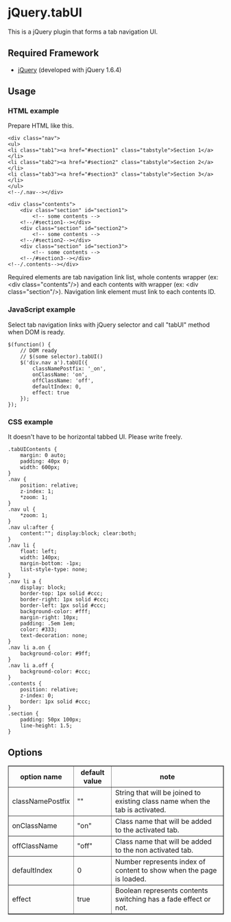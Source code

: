 # jQuery.tabUI

This is a jQuery plugin that forms a tab navigation UI.

## Required Framework
* [jQuery](http://jquery.com/) (developed with jQuery 1.6.4)

## Usage

### HTML example
Prepare HTML like this.

	<div class="nav">
	<ul>
	<li class="tab1"><a href="#section1" class="tabstyle">Section 1</a></li>
	<li class="tab2"><a href="#section2" class="tabstyle">Section 2</a></li>
	<li class="tab3"><a href="#section3" class="tabstyle">Section 3</a></li>
	</ul>
	<!--/.nav--></div>

	<div class="contents">
		<div class="section" id="section1">
			<!-- some contents -->
		<!--/#section1--></div>
		<div class="section" id="section2">
			<!-- some contents -->
		<!--/#section2--></div>
		<div class="section" id="section3">
			<!-- some contents -->
		<!--/#section3--></div>
	<!--/.contents--></div>

Required elements are tab navigation link list, whole contents wrapper (ex: &lt;div class="contents"/&gt;) and each contents with wrapper (ex: &lt;div class="section"/&gt;).
Navigation link element must link to each contents ID.

### JavaScript example
Select tab navigation links with jQuery selector and call "tabUI" method when DOM is ready.

	$(function() {
		// DOM ready
		// $(some selector).tabUI()
		$('div.nav a').tabUI({
			classNamePostfix: '_on',
			onClassName: 'on',
			offClassName: 'off',
			defaultIndex: 0,
			effect: true
		});
	});

### CSS example
It doesn't have to be horizontal tabbed UI. Please write freely.

	.tabUIContents {
		margin: 0 auto;
		padding: 40px 0;
		width: 600px;
	}
	.nav {
		position: relative;
		z-index: 1;
		*zoom: 1;
	}
	.nav ul {
		*zoom: 1;
	}
	.nav ul:after {
		content:""; display:block; clear:both;
	}
	.nav li {
		float: left;
		width: 140px;
		margin-bottom: -1px;
		list-style-type: none;
	}
	.nav li a {
		display: block;
		border-top: 1px solid #ccc;
		border-right: 1px solid #ccc;
		border-left: 1px solid #ccc;
		background-color: #fff;
		margin-right: 10px;
		padding: .5em 1em;
		color: #333;
		text-decoration: none;
	}
	.nav li a.on {
		background-color: #9ff;
	}
	.nav li a.off {
		background-color: #ccc;
	}
	.contents {
		position: relative;
		z-index: 0;
		border: 1px solid #ccc;
	}
	.section {
		padding: 50px 100px;
		line-height: 1.5;
	}

## Options
<table border="1">
<colgroup span="1" class="colh">
<colgroup span="1" class="colh">
<colgroup span="1" class="cold">
<thead>
<tr>
<th>option name</th>
<th>default value</th>
<th>note</th>
</tr>
</thead>
<tbody>
<tr>
<td>classNamePostfix</td>
<td>&quot;&quot;</td>
<td>String that will be joined to existing class name when the tab is activated.</td>
</tr>
<tr>
<td>onClassName</td>
<td>&quot;on&quot;</td>
<td>Class name that will be added to the activated tab.</td>
</tr>
<tr>
<td>offClassName</td>
<td>&quot;off&quot;</td>
<td>Class name that will be added to the non activated tab.</td>
</tr>
<tr>
<td>defaultIndex</td>
<td>0</td>
<td>Number represents index of content to show when the page is loaded.</td>
</tr>
<tr>
<td>effect</td>
<td>true</td>
<td>Boolean represents contents switching has a fade effect or not.</td>
</tr>
</tbody>
</table>
